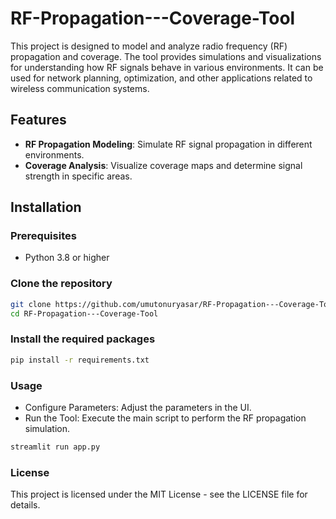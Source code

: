 # RF-Propagation---Coverage-Tool

This project is designed to model and analyze radio frequency (RF) propagation and coverage. The tool provides simulations and visualizations for understanding how RF signals behave in various environments. It can be used for network planning, optimization, and other applications related to wireless communication systems.

## Features

- **RF Propagation Modeling**: Simulate RF signal propagation in different environments.
- **Coverage Analysis**: Visualize coverage maps and determine signal strength in specific areas.

## Installation

### Prerequisites

- Python 3.8 or higher

### Clone the repository

```bash
git clone https://github.com/umutonuryasar/RF-Propagation---Coverage-Tool.git
cd RF-Propagation---Coverage-Tool
```

### Install the required packages

```bash
pip install -r requirements.txt
```

### Usage

- Configure Parameters: Adjust the parameters in the UI.
- Run the Tool: Execute the main script to perform the RF propagation simulation.

```bash
streamlit run app.py
```

### License

This project is licensed under the MIT License - see the LICENSE file for details.
